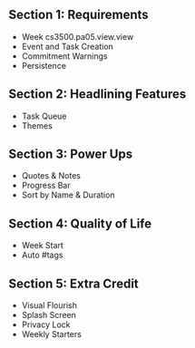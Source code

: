 ## Section 1: Requirements
- Week cs3500.pa05.view.view
- Event and Task Creation
- Commitment Warnings
- Persistence

## Section 2: Headlining Features
- Task Queue
- Themes

## Section 3: Power Ups
- Quotes & Notes
- Progress Bar
- Sort by Name & Duration

## Section 4: Quality of Life
- Week Start
- Auto #tags

## Section 5: Extra Credit
- Visual Flourish
- Splash Screen
- Privacy Lock
- Weekly Starters